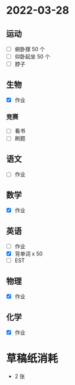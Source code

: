 # **2022-03-28**

## 运动

- [ ] 俯卧撑 50 个
- [ ] 仰卧起坐 50 个
- [ ] 脖子

## 生物
- [x] 作业

### 竞赛
- [ ] 看书
- [ ] 刷题

## 语文
- [ ] 作业

## 数学
- [x] 作业

## 英语
- [ ] 作业
- [x] 背单词 x 50
- [ ] EST

## 物理
- [x] 作业

## 化学
- [x] 作业

# 草稿纸消耗

- 2 张
